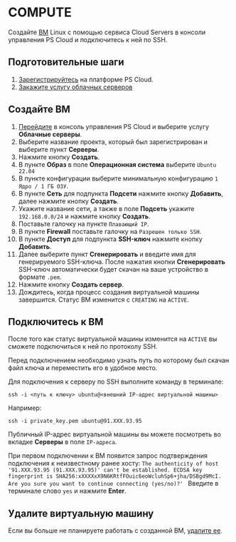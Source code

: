 # COMPUTE
Создайте [ВМ](docs/ru/concepts/vm) Linux с помощью сервиса Cloud Servers в консоли управления PS Cloud и подключитесь к ней по SSH. 

## Подготовительные шаги

1. [Зарегистрируйтесь](https://auth.ps.kz/register) на платформе PS Cloud.
2. [Закажите услугу облачных серверов](https://www.ps.kz/hosting/vpc) 

## Создайте ВМ

1. [Перейдите](https://console.ps.kz/) в консоль управления PS Cloud и выберите услугу **Облачные серверы**.
2. Выберите название проекта, который был зарегистрирован и выберите пункт **Серверы**.
3. Нажмите кнопку **Создать**.
4. В пункте **Образ** в поле **Операционная система** выберите `Ubuntu 22.04`
5. В пункте конфигурации выберите минимальную конфигурацию `1 Ядро / 1 ГБ ОЗУ`.
6. В пункте **Сеть** для подпункта **Подсети** нажмите кнопку **Добавить**, далее нажмите кнопку **Создать**.
7. Укажите название сети, а также в поле **Подсеть** укажите `192.168.0.0/24` и нажмите кнопку **Создать**.
8. Поставьте галочку на пункте `Плавающий IP`.
9. В пункте **Firewall** поставьте галочку на `Разрешен только SSH`.
10. В пункте **Доступ** для подпункта **SSH-ключ** нажмите кнопку **Добавить**.
11.  Далее выберите пункт **Сгенерировать**  и введите имя для генерируемого SSH-ключа. После нажатия кнопки **Сгенерировать** SSH-ключ автоматически будет скачан на ваше устройство в формате `.pem`. 
12. Нажмите кнопку **Создать сервер**.
13. Дождитесь, когда процесс создания виртуальной машины завершится. Статус ВМ изменится с `CREATING` на `ACTIVE`.

## Подключитесь к ВМ

После того как статус виртуальной машины изменится на `ACTIVE` вы сможете подключиться к ней по протоколу SSH.

Перед подключением необходимо узнать путь по которому был скачан файл ключа и переместить его в удобное место. 

Для подключения к серверу по SSH выполните команду в терминале:
```shell
ssh -i <путь к ключу> ubuntu@<внешний IP-адрес виртуальной машины>
```

Например:
```shell
ssh -i private_key.pem ubuntu@91.XXX.93.95
```

Публичный IP-адрес виртуальной машины вы можете посмотреть во вкладке **Серверы** в поле `IP-адреса`.

При первом подключении к ВМ появится запрос подтверждения подключения к неизвестному ранее хосту:
`The authenticity of host '91.XXX.93.95 (91.XXX.93.95)' can't be established. ECDSA key fingerprint is SHA256:xXXXXxX9N6KRtfFOuic6eoWcluhSp6+jha/DSBgd9McI. Are you sure you want to continue connecting (yes/no)?'
`
Введите в терминале слово `yes` и нажмите **Enter**.

## Удалите виртуальную машину

Если вы больше не планируете работать с созданной ВМ, [удалите ее](#).



